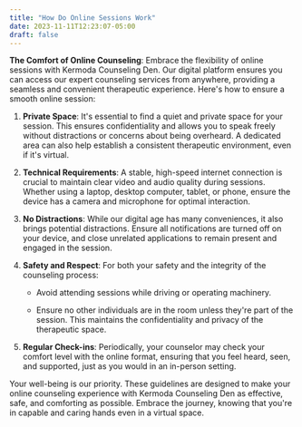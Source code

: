 ```yaml
---
title: "How Do Online Sessions Work"
date: 2023-11-11T12:23:07-05:00
draft: false
---
```


**The Comfort of Online Counseling**: Embrace the flexibility of online sessions with Kermoda Counseling Den. Our digital platform ensures you can access our expert counseling services from anywhere, providing a seamless and convenient therapeutic experience. Here's how to ensure a smooth online session:

 

1. **Private Space**: It's essential to find a quiet and private space for your session. This ensures confidentiality and allows you to speak freely without distractions or concerns about being overheard. A dedicated area can also help establish a consistent therapeutic environment, even if it's virtual.

 

2. **Technical Requirements**: A stable, high-speed internet connection is crucial to maintain clear video and audio quality during sessions. Whether using a laptop, desktop computer, tablet, or phone, ensure the device has a camera and microphone for optimal interaction.

 

3. **No Distractions**: While our digital age has many conveniences, it also brings potential distractions. Ensure all notifications are turned off on your device, and close unrelated applications to remain present and engaged in the session.

 

4. **Safety and Respect**: For both your safety and the integrity of the counseling process:

   - Avoid attending sessions while driving or operating machinery.

   - Ensure no other individuals are in the room unless they're part of the session. This maintains the confidentiality and privacy of the therapeutic space.

  

5. **Regular Check-ins**: Periodically, your counselor may check your comfort level with the online format, ensuring that you feel heard, seen, and supported, just as you would in an in-person setting.

 

Your well-being is our priority. These guidelines are designed to make your online counseling experience with Kermoda Counseling Den as effective, safe, and comforting as possible. Embrace the journey, knowing that you're in capable and caring hands even in a virtual space.

 